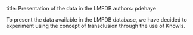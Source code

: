 title: Presentation of the data in the LMFDB
authors:
    pdehaye

To present the data available in the LMFDB <a knowl="lmfdb/doc.LMFDB.database">database</a>, we have decided to experiment using the concept of <a knowl="lmfdb/doc.knowl.context_free">transclusion</a> through the use of <a knowl="lmfdb/doc.knowl">Knowls</a>.
